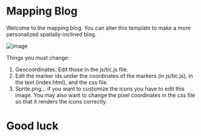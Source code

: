 Mapping Blog
============

Welcome to the mapping blog.  You can alter this template to make a more personalized spatially-inclined blog.

![image](https://raw.github.com/MappingKat/gschool-map-blog/master/theme/Screenshot_11_4_13_11_31_AM.png)


Things you must change:
1. Geocoordinates.  Edit those in the js/tic.js file. 
2. Edit the marker ids under the coordinates of the markers (in js/tic.js), in the text (index.html), and the css file. 
3. Sprite.png... if you want to customize the icons you have to edit this image.  You may also want to change the pixel coordinates in the css file so that it renders the icons correctly. 


Good luck
=========
